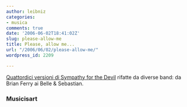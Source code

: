 ```yaml
---
author: leibniz
categories:
- musica
comments: true
date: '2006-06-02T18:41:02Z'
slug: please-allow-me
title: Please, allow me...
url: "/2006/06/02/please-allow-me/"
wordpress_id: 2209

---
```

[Quattordici versioni di Sympathy for the Devil](http://musicisart.blogspot.com/2006/06/please-allow-me-to-introduce-myself.html) rifatte da diverse band: da Brian Ferry ai Belle & Sebastian.


### Musicisart
